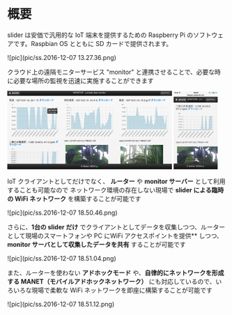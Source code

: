# 概要

slider は安価で汎用的な IoT 端末を提供するための Raspberry Pi のソフトウェアです。Raspbian OS とともに SD カードで提供されます。

![pic](pic/ss.2016-12-07 13.27.36.png)                                               

         クラウド上の          遠隔モニターサービス "monitor" と連携させることで、必要な時に必要な場所の監視を迅速に実施することができます


<img src="pic/ss.2016-12-07 13.32.53.png" width="75%">
<img src="pic/2016-12-09 14.31.02.png"  width="20%">                                               

IoT クライアントとしてだけでなく、 **ルーター** や **monitor サーバー** として利用することも可能なので ネットワーク環境の存在しない現場で **slider による臨時の WiFi ネットワーク** を構築することが可能です


![pic](pic/ss.2016-12-07 18.50.46.png)


さらに、**1台の slider だけ** でクライアントとしてデータを収集しつつ、ルーターとして現場のスマートフォンや PC にWiFi アクセスポイントを提供** しつつ、**monitor サーバとして収集したデータを共有** することが可能です


![pic](pic/ss.2016-12-07 18.51.04.png)


また、ルーターを使わない **アドホックモード** や、**自律的にネットワークを形成する MANET（モバイルアドホックネットワーク）** にも対応しているので、いろいろな現場で柔軟な WiFi ネットワークを即座に構築することが可能です


![pic](pic/ss.2016-12-07 18.51.12.png)
